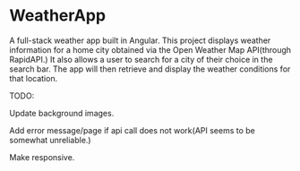 # WeatherApp

A full-stack weather app built in Angular. This project displays weather information for a home city obtained via the Open Weather Map API(through RapidAPI.) It also allows a user to search for a city of their choice in the search bar. The app will then retrieve and display the weather conditions for that location.


TODO: 

Update background images.

Add error message/page if api call does not work(API seems to be somewhat unreliable.)

Make responsive.
